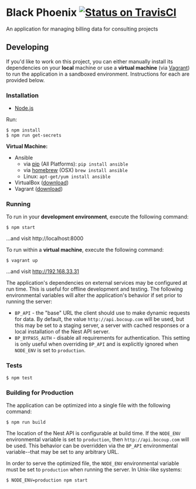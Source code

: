 # Black Phoenix [![Status on TravisCI](https://magnum.travis-ci.com/bocoup/black-phoenix.svg?token=gK8nkH4p5NnBw5E9JB7L)](https://magnum.travis-ci.com/bocoup/black-phoenix)

An application for managing billing data for consulting projects

## Developing

If you'd like to work on this project, you can either manually install its
dependencies on your **local** machine or use a **virtual machine** (via
[Vagrant](http://vagrantup.com)) to run the application in a sandboxed
environment. Instructions for each are provided below.

### Installation

- [Node.js](http://nodejs.org)

Run:

    $ npm install
    $ npm run get-secrets

**Virtual Machine:**

- Ansible
  - via [pip](http://pip.readthedocs.org/en/latest/installing.html) (All
    Platforms): `pip install ansible`
  - via [homebrew](http://brew.sh/) (OSX) `brew install ansible`
  - Linux: `apt-get/yum install ansible`
- VirtualBox ([download](https://www.virtualbox.org/))
- Vagrant ([download](http://www.vagrantup.com/downloads.html))

### Running

To run in your **development environment**, execute the following command:

    $ npm start

...and visit http://localhost:8000

To run within a **virtual machine**, execute the following command:

    $ vagrant up

...and visit http://192.168.33.31

The application's dependencies on external services may be configured at run
time. This is useful for offline development and testing. The following
environmental variables will alter the application's behavior if set prior to
running the server:

- `BP_API` - the "base" URL the client should use to make dynamic requests for
  data. By default, the value `http://api.bocoup.com` will be used, but this
  may be set to a staging server, a server with cached responses or a local
  installation of the Nest API server.
- `BP_BYPASS_AUTH` - disable all requirements for authentication. This setting
  is only useful when overriding `BP_API` and is explicitly ignored when
  `NODE_ENV` is set to `production`.

### Tests

    $ npm test

### Building for Production

The application can be optimized into a single file with the following command:

    $ npm run build

The location of the Nest API is configurable at build time. If the `NODE_ENV`
environmental variable is set to `production`, then `http://api.bocoup.com`
will be used. This behavior can be overridden via the `BP_API` environmental
variable--that may be set to any arbitrary URL.

In order to serve the optimized file, the `NODE_ENV` environmental variable
must be set to `production` when running the server. In Unix-like systems:

    $ NODE_ENV=production npm start
